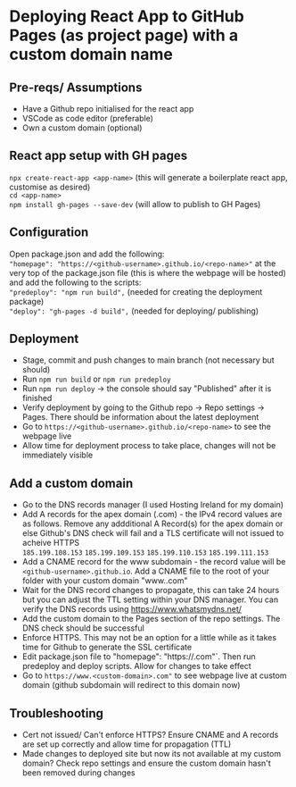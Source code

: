 # Deploying React App to GitHub Pages (as project page) with a custom domain name
## Pre-reqs/ Assumptions
- Have a Github repo initialised for the react app
- VSCode as code editor (preferable)
- Own a custom domain (optional)

## React app setup with GH pages
`npx create-react-app <app-name>` (this will generate a boilerplate react app, customise as desired) <br />
`cd <app-name>` <br />
`npm install gh-pages --save-dev` (will allow to publish to GH Pages)

## Configuration
Open package.json and add the following: <br />
`"homepage": "https://<github-username>.github.io/<repo-name>"` at the very top of the package.json file (this is where the webpage will be hosted) <br />
and add the following to the scripts: <br />
`"predeploy": "npm run build",` (needed for creating the deployment package) <br /> 
`"deploy": "gh-pages -d build",` (needed for deploying/ publishing)

## Deployment 
- Stage, commit and push changes to main branch (not necessary but should) 
- Run `npm run build` or `npm run predeploy`
- Run `npm run deploy` -> the console should say "Published" after it is finished
- Verify deployment by going to the Github repo -> Repo settings -> Pages. There should be information about the latest deployment 
- Go to `https://<github-username>.github.io/<repo-name>` to see the webpage live
- Allow time for deployment process to take place, changes will not be immediately visible

## Add a custom domain
- Go to the DNS records manager (I used Hosting Ireland for my domain)
- Add A records for the apex domain (<custom-domain>.com) - the IPv4 record values are as follows. Remove any addditional A Record(s) for the apex domain or else Github's DNS check will fail and a TLS certificate will not issued to acheive HTTPS  <br />
`185.199.108.153` `185.199.109.153` `185.199.110.153` `185.199.111.153`
- Add a CNAME record for the www subdomain - the record value will be `<github-username>.github.io`. Add a CNAME file to the root of your folder with your custom domain "www.<my-domain>.com"
- Wait for the DNS record changes to propagate, this can take 24 hours but you can adjust the TTL setting within your DNS manager. You can verify the DNS records using https://www.whatsmydns.net/
- Add the custom domain to the Pages section of the repo settings. The DNS check should be successful
- Enforce HTTPS. This may not be an option for a little while as it takes time for Github to generate the SSL certificate
- Edit package.json file to "homepage": "https://<custom-domain>.com"`. Then run predeploy and deploy scripts. Allow for changes to take effect
- Go to `https://www.<custom-domain>.com"` to see webpage live at custom domain (github subdomain will redirect to this domain now)

## Troubleshooting
- Cert not issued/ Can't enforce HTTPS? Ensure CNAME and A records are set up correctly and allow time for propagation (TTL)
- Made changes to deployed site but now its not available at my custom domain? Check repo settings and ensure the custom domain hasn't been removed during changes
